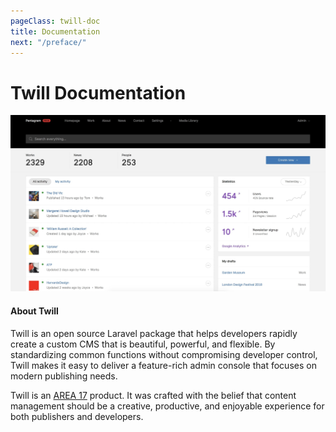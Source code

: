 ```yaml
---
pageClass: twill-doc
title: Documentation
next: "/preface/"
---
```


# Twill Documentation

![Twill Dashboard](./.vuepress/public/_media/twill-dashboard.jpg)

#### About Twill

Twill is an open source Laravel package that helps developers rapidly create a custom CMS that is beautiful, powerful, and flexible. By standardizing common functions without compromising developer control, Twill makes it easy to deliver a feature-rich admin console that focuses on modern publishing needs.

Twill is an [AREA 17](https://area17.com) product. It was crafted with the belief that content management should be a creative, productive, and enjoyable experience for both publishers and developers.
